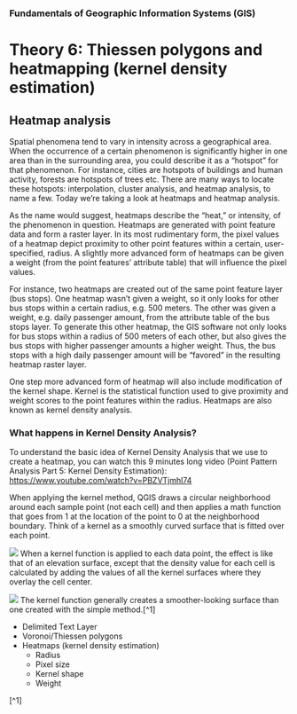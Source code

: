 ### Fundamentals of Geographic Information Systems (GIS)

# Theory 6: Thiessen polygons and heatmapping (kernel density estimation)

## Heatmap analysis
Spatial phenomena tend to vary in intensity across a geographical area. When the occurrence of a certain phenomenon is significantly higher in one area than in the surrounding area, you could describe it as a “hotspot” for that phenomenon. For instance, cities are hotspots of buildings and human activity, forests are hotspots of trees etc. There are many ways to locate these hotspots: interpolation, cluster analysis, and heatmap analysis, to name a few. Today we’re taking a look at heatmaps and heatmap analysis. 

As the name would suggest, heatmaps describe the “heat,” or intensity, of the phenomenon in question. Heatmaps are generated with point feature data and form a raster layer. In its most rudimentary form, the pixel values of a heatmap depict proximity to other point features within a certain, user-specified, radius. A slightly more advanced form of heatmaps can be given a weight (from the point features’ attribute table) that will influence the pixel values.

For instance, two heatmaps are created out of the same point feature layer (bus stops). One heatmap wasn’t given a weight, so it only looks for other bus stops within a certain radius, e.g. 500 meters. The other was given a weight, e.g. daily passenger amount, from the attribute table of the bus stops layer. To generate this other heatmap, the GIS software not only looks for bus stops within a radius of 500 meters of each other, but also gives the bus stops with higher passenger amounts a higher weight. Thus, the bus stops with a high daily passenger amount will be “favored” in the resulting heatmap raster layer.

One step more advanced form of heatmap will also include modification of the kernel shape. Kernel is the statistical function used to give proximity and weight scores to the point features within the radius. Heatmaps are also known as kernel density analysis.

### What happens in Kernel Density Analysis?

To understand the basic idea of Kernel Density Analysis that we use to create a heatmap, you can watch this 9 minutes long video (Point Pattern Analysis Part 5: Kernel Density Estimation): https://www.youtube.com/watch?v=PBZVTjmhl74

When applying the kernel method, QGIS draws a circular neighborhood around each sample point (not each cell) and then applies a math function that goes from 1 at the location of the point to 0 at the neighborhood boundary. Think of a kernel as a smoothly curved surface that is fitted over each point.

![](http://www.geography.hunter.cuny.edu/~jochen/gtech361/lectures/lecture11/concepts/Kernel%20density%20calculations_files/image001.gif)
When a kernel function is applied to each data point, the effect is like that of an elevation surface, except that the density value for each cell is calculated by adding the values of all the kernel surfaces where they overlay the cell center.

![](http://www.geography.hunter.cuny.edu/~jochen/gtech361/lectures/lecture11/concepts/Kernel%20density%20calculations_files/image002.gif)
The kernel function generally creates a smoother-looking surface than one created with the simple method.[^1]

- Delimited Text Layer
- Voronoi/Thiessen polygons
- Heatmaps (kernel density estimation)
	- Radius
	- Pixel size
	- Kernel shape
	- Weight

[^1]
<!--stackedit_data:
eyJoaXN0b3J5IjpbMTA5NDcxNzQ3MCwxMTI0NTA4NDg4LC02OT
EzNzg1MDldfQ==
-->